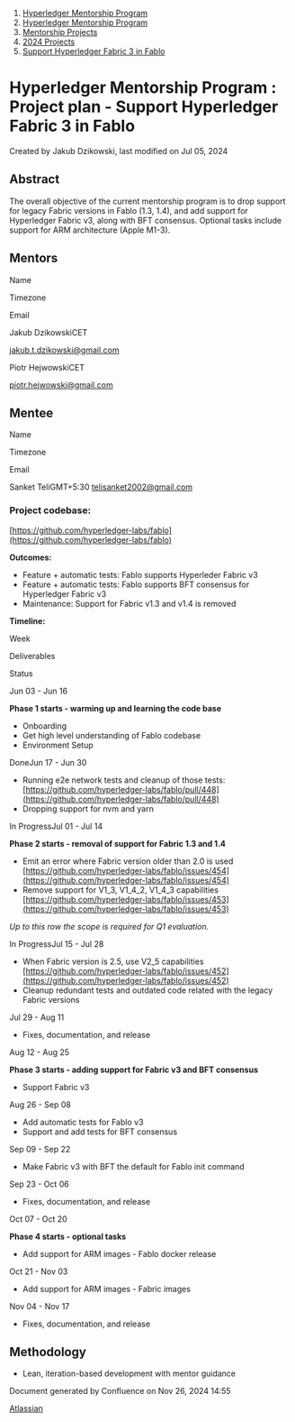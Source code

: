 1. [Hyperledger Mentorship Program](index.html)
2. [Hyperledger Mentorship Program](Hyperledger-Mentorship-Program_21954571.html)
3. [Mentorship Projects](Mentorship-Projects_21954604.html)
4. [2024 Projects](2024-Projects_21954934.html)
5. [Support Hyperledger Fabric 3 in Fablo](Support-Hyperledger-Fabric-3-in-Fablo_21955012.html)

# Hyperledger Mentorship Program : Project plan - Support Hyperledger Fabric 3 in Fablo

Created by Jakub Dzikowski, last modified on Jul 05, 2024

## **Abstract**

The overall objective of the current mentorship program is to drop support for legacy Fabric versions in Fablo (1.3, 1.4), and add support for Hyperledger Fabric v3, along with BFT consensus. Optional tasks include support for ARM architecture (Apple M1-3).

## **Mentors**

Name

Timezone

Email

Jakub DzikowskiCET

[jakub.t.dzikowski@gmail.com](mailto:jakub.t.dzikowski@gmail.com)

Piotr HejwowskiCET

[piotr.hejwowski@gmail.com](mailto:piotr.hejwowski@gmail.com)

## **Mentee**

Name

Timezone

Email

Sanket TeliGMT+5:30 [telisanket2002@gmail.com](mailto:telisanket2002@gmail.com) 

### **Project codebase:**

[https://github.com/hyperledger-labs/fablo](https://github.com/hyperledger-labs/fablo)

**Outcomes:**

- Feature + automatic tests: Fablo supports Hyperleder Fabric v3
- Feature + automatic tests: Fablo supports BFT consensus for Hyperledger Fabric v3
- Maintenance: Support for Fabric v1.3 and v1.4 is removed

**Timeline:**

Week

Deliverables

Status

Jun 03 - Jun 16

**Phase 1 starts - warming up and learning the code base**

- Onboarding
- Get high level understanding of Fablo codebase
- Environment Setup

DoneJun 17 - Jun 30

- Running e2e network tests and cleanup of those tests: [https://github.com/hyperledger-labs/fablo/pull/448](https://github.com/hyperledger-labs/fablo/pull/448)
- Dropping support for nvm and yarn

In ProgressJul 01 - Jul 14

**Phase 2 starts - removal of support for Fabric 1.3 and 1.4**

- Emit an error where Fabric version older than 2.0 is used [https://github.com/hyperledger-labs/fablo/issues/454](https://github.com/hyperledger-labs/fablo/issues/454)
- Remove support for V1\_3, V1\_4\_2, V1\_4\_3 capabilities [https://github.com/hyperledger-labs/fablo/issues/453](https://github.com/hyperledger-labs/fablo/issues/453)

*Up to this row the scope is required for Q1 evaluation.*

In ProgressJul 15 - Jul 28

- When Fabric version is 2.5, use V2\_5 capabilities [https://github.com/hyperledger-labs/fablo/issues/452](https://github.com/hyperledger-labs/fablo/issues/452)
- Cleanup redundant tests and outdated code related with the legacy Fabric versions

Jul 29 - Aug 11

- Fixes, documentation, and release

Aug 12 - Aug 25

**Phase 3 starts - adding support for Fabric v3 and BFT consensus**

- Support Fabric v3

Aug 26 - Sep 08

- Add automatic tests for Fablo v3
- Support and add tests for BFT consensus

Sep 09 - Sep 22

- Make Fabric v3 with BFT the default for Fablo init command

Sep 23 - Oct 06

- Fixes, documentation, and release

Oct 07 - Oct 20

**Phase 4 starts - optional tasks**

- Add support for ARM images - Fablo docker release

Oct 21 - Nov 03

- Add support for ARM images - Fabric images

Nov 04 - Nov 17

- Fixes, documentation, and release

## **Methodology**

- Lean, iteration-based development with mentor guidance

Document generated by Confluence on Nov 26, 2024 14:55

[Atlassian](http://www.atlassian.com/)
